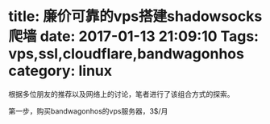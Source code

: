 title: 廉价可靠的vps搭建shadowsocks爬墙
date: 2017-01-13 21:09:10
Tags: vps,ssl,cloudflare,bandwagonhos
category: linux
===

根据多位朋友的推荐以及网络上的讨论，笔者进行了该组合方式的探索。

第一步，购买bandwagonhos的vps服务器，3$/月

